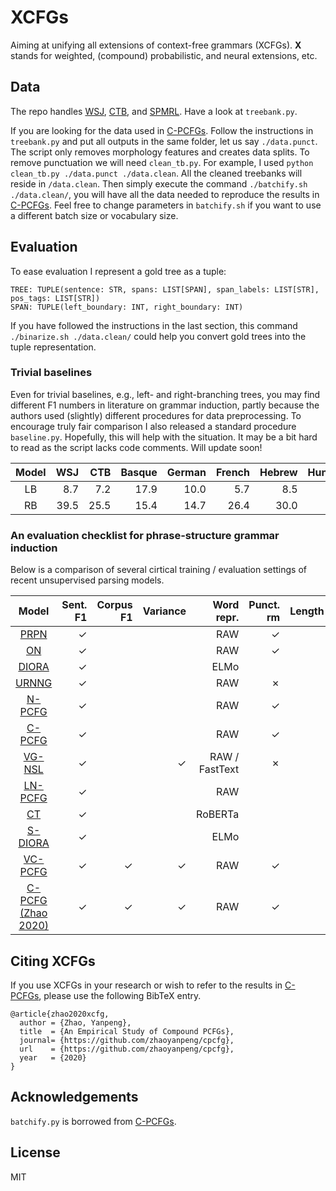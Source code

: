 # XCFGs

Aiming at unifying all extensions of context-free grammars (XCFGs). **X** stands for weighted, (compound) probabilistic, and neural extensions, etc.

## Data

The repo handles [WSJ](https://catalog.ldc.upenn.edu/LDC99T42), [CTB](https://catalog.ldc.upenn.edu/LDC2005T01), and [SPMRL](https://dokufarm.phil.hhu.de/spmrl2014/). Have a look at `treebank.py`.

If you are looking for the data used in [C-PCFGs](https://zhaoyanpeng.github.io/files/An%20Empirical%20Study%20of%20Compound%20PCFGs.pdf). Follow the instructions in `treebank.py` and put all outputs in the same folder, let us say `./data.punct`. The script only removes morphology features and creates data splits. To remove punctuation we will need `clean_tb.py`. For example, I used `python clean_tb.py ./data.punct ./data.clean`. All the cleaned treebanks will reside in `/data.clean`.  Then simply execute the command `./batchify.sh ./data.clean/`, you will have all the data needed to reproduce the results in [C-PCFGs](https://zhaoyanpeng.github.io/files/An%20Empirical%20Study%20of%20Compound%20PCFGs.pdf). Feel free to change parameters in `batchify.sh` if you want to use a different batch size or vocabulary size.

## Evaluation
To ease evaluation I represent a gold tree as a tuple:
```
TREE: TUPLE(sentence: STR, spans: LIST[SPAN], span_labels: LIST[STR], pos_tags: LIST[STR])
SPAN: TUPLE(left_boundary: INT, right_boundary: INT)
```
If you have followed the instructions in the last section, this command `./binarize.sh ./data.clean/` could help you convert gold trees into the tuple representation. 

### Trivial baselines

Even for trivial baselines, e.g., left- and right-branching trees, you may find different F1 numbers in literature on grammar induction, partly because the authors used (slightly) different procedures for data preprocessing. To encourage truly fair comparison I also released a standard procedure `baseline.py`. Hopefully, this will help with the situation. It may be a bit hard to read as the script lacks code comments. Will update soon!

| Model | WSJ | CTB | Basque | German | French | Hebrew | Hungarian | Korean | Polish | Swedish |
|:-:|-:|-:|-:|-:|-:|-:|-:|-:|-:|-:|
| LB | 8.7 | 7.2 | 17.9 | 10.0 | 5.7 | 8.5 | 13.3 | 18.5 | 10.9 | 8.4 |
| RB | 39.5 | 25.5 | 15.4 | 14.7 | 26.4 | 30.0 | 12.7 | 19.2 | 34.2 | 30.4 |

### An evaluation checklist for phrase-structure grammar induction

Below is a comparison of several cirtical training / evaluation settings of recent unsupervised parsing models.

| Model | Sent. F1 | Corpus F1 | Variance | Word repr. | Punct. rm | Length | Dataset |
|:-:|-:|-:|-:|-:|-:|-:|-:|
| [PRPN](https://openreview.net/forum?id=rkgOLb-0W) | &check; |  |  | RAW | &check; |  | WSJ | |
| [ON](https://openreview.net/forum?id=B1l6qiR5F7) | &check; |  |  | RAW | &check; |  | WSJ |  |
| [DIORA](https://doi.org/10.18653/v1/N19-1116) | &check; |  |  | ELMo |  |  | WSJ |  |
| [URNNG](https://doi.org/10.18653/v1/N19-1114) | &check; |  |  | RAW | &cross; |  | WSJ |  |
| [N-PCFG](https://doi.org/10.18653/v1/P19-1228) | &check; |  |  | RAW | &check; |  | WSJ / CTB |  |
| [C-PCFG](https://doi.org/10.18653/v1/P19-1228) | &check; |  |  | RAW | &check; |  | WSJ / CTB |  |
| [VG-NSL](https://doi.org/10.18653/v1/P19-1180) | &check; |  | &check; | RAW / FastText | &cross; |  | MSCOCO |  |
| [LN-PCFG](http://arxiv.org/abs/2007.15135) | &check; |  |  | RAW |  |  | WSJ |  |
| [CT](https://www.aclweb.org/anthology/2020.emnlp-main.389) | &check; |  |  | RoBERTa |  |  | WSJ |  |
| [S-DIORA](https://www.aclweb.org/anthology/2020.emnlp-main.392) | &check; |  |  | ELMo |  |  | WSJ |  |
| [VC-PCFG](https://www.aclweb.org/anthology/2020.emnlp-main.354) | &check; | &check; | &check; | RAW | &check; |  | MSCOCO |  |
| [C-PCFG (Zhao 2020)](https://zhaoyanpeng.github.io/files/An%20Empirical%20Study%20of%20Compound%20PCFGs.pdf) | &check; | &check; | &check; | RAW | &check; |  | WSJ / CTB / SPMRL |  |


## Citing XCFGs

If you use XCFGs in your research or wish to refer to the results in [C-PCFGs](https://zhaoyanpeng.github.io/files/An%20Empirical%20Study%20of%20Compound%20PCFGs.pdf), please use the following BibTeX entry.
```
@article{zhao2020xcfg,
  author = {Zhao, Yanpeng},
  title  = {An Empirical Study of Compound PCFGs},
  journal= {https://github.com/zhaoyanpeng/cpcfg},
  url    = {https://github.com/zhaoyanpeng/cpcfg},
  year   = {2020}
}

```
## Acknowledgements
`batchify.py` is borrowed from [C-PCFGs](https://github.com/harvardnlp/compound-pcfg).

## License
MIT
